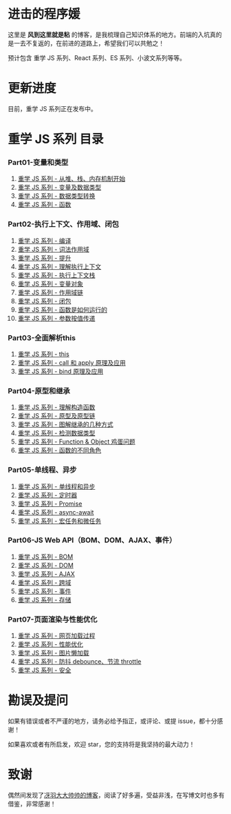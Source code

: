 # 进击的程序媛
这里是 **风到这里就是粘** 的博客，是我梳理自己知识体系的地方。前端的入坑真的是一去不复返的，在前进的道路上，希望我们可以共勉之！

预计包含 重学 JS 系列、React 系列、ES 系列、小波文系列等等。

# 更新进度
目前，重学 JS 系列正在发布中。

# 重学 JS 系列 目录
### Part01-变量和类型
1. [重学 JS 系列 - 从堆、栈、内存机制开始]()
2. [重学 JS 系列 - 变量及数据类型]()
3. [重学 JS 系列 - 数据类型转换]()
4. [重学 JS 系列 - 函数]()

### Part02-执行上下文、作用域、闭包
1. [重学 JS 系列 - 编译]()
2. [重学 JS 系列 - 词法作用域]()
3. [重学 JS 系列 - 提升]()
4. [重学 JS 系列 - 理解执行上下文]()
5. [重学 JS 系列 - 执行上下文栈]()
6. [重学 JS 系列 - 变量对象]()
7. [重学 JS 系列 - 作用域链]()
8. [重学 JS 系列 - 闭包]()
10. [重学 JS 系列 - 函数是如何运行的]()
11. [重学 JS 系列 - 参数按值传递]()
### Part03-全面解析this
1. [重学 JS 系列 - this]()
2. [重学 JS 系列 - call 和 apply 原理及应用]()
3. [重学 JS 系列 - bind 原理及应用]()
### Part04-原型和继承
1. [重学 JS 系列 - 理解构造函数]()
2. [重学 JS 系列 - 原型及原型链]()
3. [重学 JS 系列 - 图解继承的几种方式]()
4. [重学 JS 系列 - 检测数据类型]()
5. [重学 JS 系列 - Function & Object 鸡蛋问题]()
6. [重学 JS 系列 - 函数的不同角色]()

### Part05-单线程、异步
1. [重学 JS 系列 - 单线程和异步]()
2. [重学 JS 系列 - 定时器]()
3. [重学 JS 系列 - Promise]()
4. [重学 JS 系列 - async-await]()
5. [重学 JS 系列 - 宏任务和微任务]()

### Part06-JS Web API（BOM、DOM、AJAX、事件）
1. [重学 JS 系列 - BOM]()
2. [重学 JS 系列 - DOM]()
3. [重学 JS 系列 - AJAX]()
4. [重学 JS 系列 - 跨域]()
5. [重学 JS 系列 - 事件]()
6. [重学 JS 系列 - 存储]()

### Part07-页面渲染与性能优化
1. [重学 JS 系列 - 网页加载过程]()
2. [重学 JS 系列 - 性能优化]()
3. [重学 JS 系列 - 图片懒加载]()
4. [重学 JS 系列 - 防抖 debounce、节流 throttle]()
5. [重学 JS 系列 - 安全]()



# 勘误及提问
如果有错误或者不严谨的地方，请务必给予指正，或评论、或提 issue，都十分感谢！

如果喜欢或者有所启发，欢迎 star，您的支持将是我坚持的最大动力！


# 致谢
偶然间发现了[冴羽大大帅帅的博客](https://github.com/mqyqingfeng/Blog)，阅读了好多遍，受益非浅，在写博文时也多有借鉴，非常感谢！

